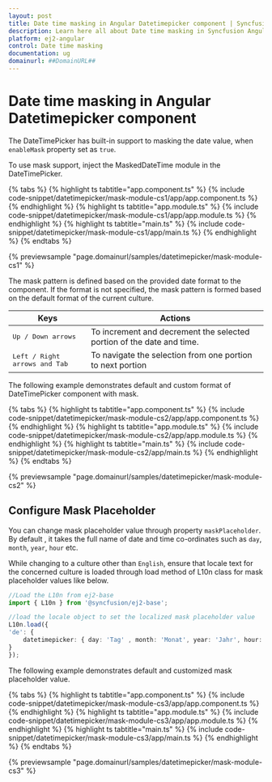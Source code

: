 ```yaml
---
layout: post
title: Date time masking in Angular Datetimepicker component | Syncfusion
description: Learn here all about Date time masking in Syncfusion Angular Datetimepicker component of Syncfusion Essential JS 2 and more.
platform: ej2-angular
control: Date time masking 
documentation: ug
domainurl: ##DomainURL##
---
```


# Date time masking in Angular Datetimepicker component

The DateTimePicker has built-in support to masking the date value, when `enableMask` property set as `true`.

To use mask support, inject the MaskedDateTime module in the DateTimePicker.

{% tabs %}
{% highlight ts tabtitle="app.component.ts" %}
{% include code-snippet/datetimepicker/mask-module-cs1/app/app.component.ts %}
{% endhighlight %}
{% highlight ts tabtitle="app.module.ts" %}
{% include code-snippet/datetimepicker/mask-module-cs1/app/app.module.ts %}
{% endhighlight %}
{% highlight ts tabtitle="main.ts" %}
{% include code-snippet/datetimepicker/mask-module-cs1/app/main.ts %}
{% endhighlight %}
{% endtabs %}
  
{% previewsample "page.domainurl/samples/datetimepicker/mask-module-cs1" %}

The mask pattern is defined based on the provided date format to the component. If the format is not specified, the mask pattern is formed based on the default format of the current culture.

| **Keys** | **Actions** |
| --- | --- |
| <kbd>Up / Down arrows</kbd> | To increment and decrement the selected portion of the date and time. |
| <kbd>Left / Right arrows and Tab</kbd> | To navigate the selection from one portion to next portion |

The following example demonstrates default and custom format of DateTimePicker component with mask.

{% tabs %}
{% highlight ts tabtitle="app.component.ts" %}
{% include code-snippet/datetimepicker/mask-module-cs2/app/app.component.ts %}
{% endhighlight %}
{% highlight ts tabtitle="app.module.ts" %}
{% include code-snippet/datetimepicker/mask-module-cs2/app/app.module.ts %}
{% endhighlight %}
{% highlight ts tabtitle="main.ts" %}
{% include code-snippet/datetimepicker/mask-module-cs2/app/main.ts %}
{% endhighlight %}
{% endtabs %}
  
{% previewsample "page.domainurl/samples/datetimepicker/mask-module-cs2" %}

## Configure Mask Placeholder

You can change mask placeholder value through property `maskPlaceholder`. By default , it takes the full name of date and time co-ordinates such as `day`, `month`, `year`, `hour` etc.

While changing to a culture other than `English`, ensure that locale text for the concerned culture is loaded through load method of L10n class for mask placeholder values like below.

```typescript
//Load the L10n from ej2-base
import { L10n } from '@syncfusion/ej2-base';

//load the locale object to set the localized mask placeholder value
L10n.load({
'de': {
    datetimepicker: { day: 'Tag' , month: 'Monat', year: 'Jahr', hour: 'Stunde' ,minute: 'Minute', second:'Sekunden' }
}
});

```

The following example demonstrates default and customized mask placeholder value.

{% tabs %}
{% highlight ts tabtitle="app.component.ts" %}
{% include code-snippet/datetimepicker/mask-module-cs3/app/app.component.ts %}
{% endhighlight %}
{% highlight ts tabtitle="app.module.ts" %}
{% include code-snippet/datetimepicker/mask-module-cs3/app/app.module.ts %}
{% endhighlight %}
{% highlight ts tabtitle="main.ts" %}
{% include code-snippet/datetimepicker/mask-module-cs3/app/main.ts %}
{% endhighlight %}
{% endtabs %}
  
{% previewsample "page.domainurl/samples/datetimepicker/mask-module-cs3" %}
